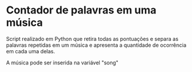 # Contador de palavras em uma música

Script realizado em Python que retira todas as pontuações e separa as palavras repetidas em um música e apresenta a quantidade de ocorrência em cada uma delas.

A música pode ser inserida na variável "song"